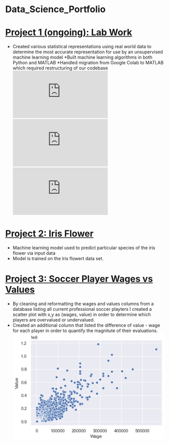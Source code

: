 # Data_Science_Portfolio

# [Project 1 (ongoing): Lab Work](https://github.com/mcooper98/lab_work)
* Created various statistical representations using real world data to determine the most accurate representation for use by an unsupervised machine learning model
*Built machine learning algorithms in both Python and MATLAB
*Handled migration from Google Colab to MATLAB which required restructuring of our codebase
![](https://github.com/mcooper98/Data_Science_Portfolio/blob/main/Images/2dkde_choco20.fig)
![](https://github.com/mcooper98/Data_Science_Portfolio/blob/main/Images/2dkde_drag12.fig)
![](https://github.com/mcooper98/Data_Science_Portfolio/blob/main/Images/2dkde_drag13.fig)

# [Project 2: Iris Flower](https://github.com/mcooper98/iris_flower)
* Machine learning model used to predict particular species of the iris flower via input data
* Model is trained on the Iris flowert data set. 

# [Project 3: Soccer Player Wages vs Values](https://github.com/mcooper98/Soccer_wage_vs_value)
* By cleaning and reformatting the wages and values columns from a database listing all current professional soccer playters I created a scatter plot with x,y as (wages, value) in order to determine which players are overvalued or undervalued. 
* Created an additional column that listed the difference of value - wage for each player in order to quantify the magnitute of their evaluations. 
![](https://github.com/mcooper98/Data_Science_Portfolio/blob/main/Images/soccer2019_wages_vs_values.png)
